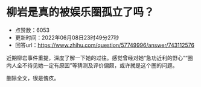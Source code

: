 # 柳岩是真的被娱乐圈孤立了吗？
- 点赞数：6053
- 更新时间：2022年06月08日23时49分27秒
- 回答url：https://www.zhihu.com/question/57749996/answer/743112576
<body>
 <p data-pid="if7_-oFr">近期柳岩事件重提，深度了解一下她的过往。感觉曾经对她“急功近利的野心”“圈内人全不待见她一定有原因”等猜测及评价偏颇，或许就是这个圈的问题。</p>
 <p data-pid="Nn_8642g">删除全文，很是愧疚。</p>
</body>